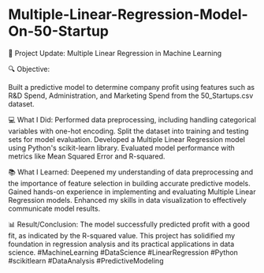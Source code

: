 # Multiple-Linear-Regression-Model-On-50-Startup
🚀 Project Update: Multiple Linear Regression in Machine Learning

🔍 Objective:

Built a predictive model to determine company profit using features such as R&D Spend, Administration, and Marketing Spend from the 50_Startups.csv dataset.

💻 What I Did:
Performed data preprocessing, including handling categorical variables with one-hot encoding.
Split the dataset into training and testing sets for model evaluation.
Developed a Multiple Linear Regression model using Python's scikit-learn library.
Evaluated model performance with metrics like Mean Squared Error and R-squared.

📚 What I Learned:
Deepened my understanding of data preprocessing and the importance of feature selection in building accurate predictive models.
Gained hands-on experience in implementing and evaluating Multiple Linear Regression models.
Enhanced my skills in data visualization to effectively communicate model results.

📊 Result/Conclusion:
The model successfully predicted profit with a good fit, as indicated by the R-squared value.
This project has solidified my foundation in regression analysis and its practical applications in data science.
#MachineLearning #DataScience #LinearRegression #Python #scikitlearn #DataAnalysis #PredictiveModeling

